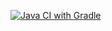 [![Java CI with Gradle](https://github.com/esvetlova-25/Selenium/actions/workflows/gradle.yml/badge.svg)](https://github.com/esvetlova-25/Selenium/actions/workflows/gradle.yml)